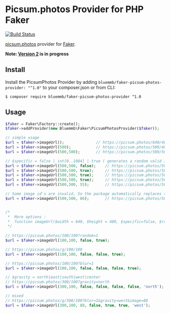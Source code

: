 Picsum.photos Provider for PHP Faker
===========================================

[![Build Status](https://travis-ci.org/bluemmb/Faker-PicsumPhotos.svg?branch=master)](https://travis-ci.org/bluemmb/Faker-PicsumPhotos)

[picsum.photos](http://picsum.photos/) provider for [Faker](https://github.com/fzaninotto/Faker).

**Note: [Version 2](https://github.com/bluemmb/Faker-PicsumPhotos/projects/1) is in progress**

## Install

Install the PicsumPhotos Provider by adding `bluemmb/faker-picsum-photos-provider: "^1.0"` to your composer.json or from CLI:

```
$ composer require bluemmb/faker-picsum-photos-provider ^1.0
```

## Usage

```php
$faker = Faker\Factory::create();
$faker->addProvider(new Bluemmb\Faker\PicsumPhotosProvider($faker));

// simple usage
$url = $faker->imageUrl();              // https://picsum.photos/640/480
$url = $faker->imageUrl(500);           // https://picsum.photos/500/480
$url = $faker->imageUrl(500,500);       // https://picsum.photos/500/500

// $specific = false | int[0..1084] | true ( generates a random valid image id in [0..1084] )
$url = $faker->imageUrl(500,500, false);    // https://picsum.photos/500/500
$url = $faker->imageUrl(500,500, true);     // https://picsum.photos/500/500?image=70
$url = $faker->imageUrl(500,500, true);     // https://picsum.photos/500/500?image=413
$url = $faker->imageUrl(500,500, true);     // https://picsum.photos/500/500?image=270
$url = $faker->imageUrl(500,500, 55);       // https://picsum.photos/500/500?image=55

// Some image id's are invalid, So the package automatically replaces them
$url = $faker->imageUrl(500,500, 86);       // https://picsum.photos/500/500?image=82


/*
 *  More options :
 *  function imageUrl($width = 640, $height = 480, $specific=false, $random=false, $gray=false, $blur=false, $gravity=null)
 */
 
// https://picsum.photos/100/100?random=1
$url = $faker->imageUrl(100,100, false, true);

// https://picsum.photos/g/100/100
$url = $faker->imageUrl(100,100, false, false, true);

// https://picsum.photos/100/100?blur=1
$url = $faker->imageUrl(100,100, false, false, false, true);

// $gravity = north|east|south|west|center
// https://picsum.photos/300/100?gravity=north
$url = $faker->imageUrl(300,100, false, false, false, false, 'north');

// mixed
// https://picsum.photos/g/300/100?blur=1&gravity=west&image=88
$url = $faker->imageUrl(300,100, 88, false, true, true, 'west');
```
 